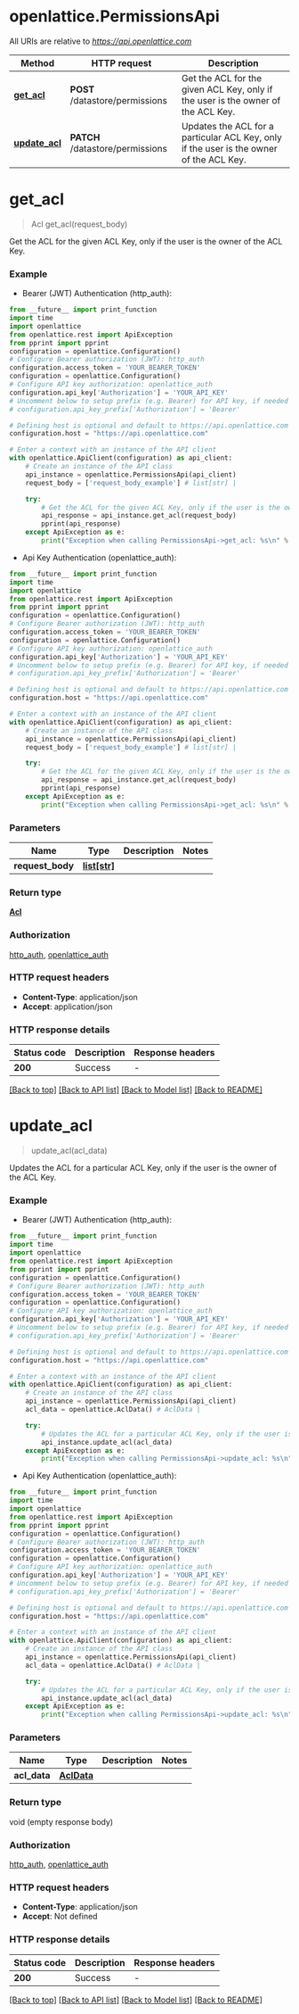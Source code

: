 # openlattice.PermissionsApi

All URIs are relative to *https://api.openlattice.com*

Method | HTTP request | Description
------------- | ------------- | -------------
[**get_acl**](PermissionsApi.md#get_acl) | **POST** /datastore/permissions | Get the ACL for the given ACL Key, only if the user is the owner of the ACL Key.
[**update_acl**](PermissionsApi.md#update_acl) | **PATCH** /datastore/permissions | Updates the ACL for a particular ACL Key, only if the user is the owner of the ACL Key.


# **get_acl**
> Acl get_acl(request_body)

Get the ACL for the given ACL Key, only if the user is the owner of the ACL Key.

### Example

* Bearer (JWT) Authentication (http_auth):
```python
from __future__ import print_function
import time
import openlattice
from openlattice.rest import ApiException
from pprint import pprint
configuration = openlattice.Configuration()
# Configure Bearer authorization (JWT): http_auth
configuration.access_token = 'YOUR_BEARER_TOKEN'
configuration = openlattice.Configuration()
# Configure API key authorization: openlattice_auth
configuration.api_key['Authorization'] = 'YOUR_API_KEY'
# Uncomment below to setup prefix (e.g. Bearer) for API key, if needed
# configuration.api_key_prefix['Authorization'] = 'Bearer'

# Defining host is optional and default to https://api.openlattice.com
configuration.host = "https://api.openlattice.com"

# Enter a context with an instance of the API client
with openlattice.ApiClient(configuration) as api_client:
    # Create an instance of the API class
    api_instance = openlattice.PermissionsApi(api_client)
    request_body = ['request_body_example'] # list[str] | 

    try:
        # Get the ACL for the given ACL Key, only if the user is the owner of the ACL Key.
        api_response = api_instance.get_acl(request_body)
        pprint(api_response)
    except ApiException as e:
        print("Exception when calling PermissionsApi->get_acl: %s\n" % e)
```

* Api Key Authentication (openlattice_auth):
```python
from __future__ import print_function
import time
import openlattice
from openlattice.rest import ApiException
from pprint import pprint
configuration = openlattice.Configuration()
# Configure Bearer authorization (JWT): http_auth
configuration.access_token = 'YOUR_BEARER_TOKEN'
configuration = openlattice.Configuration()
# Configure API key authorization: openlattice_auth
configuration.api_key['Authorization'] = 'YOUR_API_KEY'
# Uncomment below to setup prefix (e.g. Bearer) for API key, if needed
# configuration.api_key_prefix['Authorization'] = 'Bearer'

# Defining host is optional and default to https://api.openlattice.com
configuration.host = "https://api.openlattice.com"

# Enter a context with an instance of the API client
with openlattice.ApiClient(configuration) as api_client:
    # Create an instance of the API class
    api_instance = openlattice.PermissionsApi(api_client)
    request_body = ['request_body_example'] # list[str] | 

    try:
        # Get the ACL for the given ACL Key, only if the user is the owner of the ACL Key.
        api_response = api_instance.get_acl(request_body)
        pprint(api_response)
    except ApiException as e:
        print("Exception when calling PermissionsApi->get_acl: %s\n" % e)
```

### Parameters

Name | Type | Description  | Notes
------------- | ------------- | ------------- | -------------
 **request_body** | [**list[str]**](str.md)|  | 

### Return type

[**Acl**](Acl.md)

### Authorization

[http_auth](../README.md#http_auth), [openlattice_auth](../README.md#openlattice_auth)

### HTTP request headers

 - **Content-Type**: application/json
 - **Accept**: application/json

### HTTP response details
| Status code | Description | Response headers |
|-------------|-------------|------------------|
**200** | Success |  -  |

[[Back to top]](#) [[Back to API list]](../README.md#documentation-for-api-endpoints) [[Back to Model list]](../README.md#documentation-for-models) [[Back to README]](../README.md)

# **update_acl**
> update_acl(acl_data)

Updates the ACL for a particular ACL Key, only if the user is the owner of the ACL Key.

### Example

* Bearer (JWT) Authentication (http_auth):
```python
from __future__ import print_function
import time
import openlattice
from openlattice.rest import ApiException
from pprint import pprint
configuration = openlattice.Configuration()
# Configure Bearer authorization (JWT): http_auth
configuration.access_token = 'YOUR_BEARER_TOKEN'
configuration = openlattice.Configuration()
# Configure API key authorization: openlattice_auth
configuration.api_key['Authorization'] = 'YOUR_API_KEY'
# Uncomment below to setup prefix (e.g. Bearer) for API key, if needed
# configuration.api_key_prefix['Authorization'] = 'Bearer'

# Defining host is optional and default to https://api.openlattice.com
configuration.host = "https://api.openlattice.com"

# Enter a context with an instance of the API client
with openlattice.ApiClient(configuration) as api_client:
    # Create an instance of the API class
    api_instance = openlattice.PermissionsApi(api_client)
    acl_data = openlattice.AclData() # AclData | 

    try:
        # Updates the ACL for a particular ACL Key, only if the user is the owner of the ACL Key.
        api_instance.update_acl(acl_data)
    except ApiException as e:
        print("Exception when calling PermissionsApi->update_acl: %s\n" % e)
```

* Api Key Authentication (openlattice_auth):
```python
from __future__ import print_function
import time
import openlattice
from openlattice.rest import ApiException
from pprint import pprint
configuration = openlattice.Configuration()
# Configure Bearer authorization (JWT): http_auth
configuration.access_token = 'YOUR_BEARER_TOKEN'
configuration = openlattice.Configuration()
# Configure API key authorization: openlattice_auth
configuration.api_key['Authorization'] = 'YOUR_API_KEY'
# Uncomment below to setup prefix (e.g. Bearer) for API key, if needed
# configuration.api_key_prefix['Authorization'] = 'Bearer'

# Defining host is optional and default to https://api.openlattice.com
configuration.host = "https://api.openlattice.com"

# Enter a context with an instance of the API client
with openlattice.ApiClient(configuration) as api_client:
    # Create an instance of the API class
    api_instance = openlattice.PermissionsApi(api_client)
    acl_data = openlattice.AclData() # AclData | 

    try:
        # Updates the ACL for a particular ACL Key, only if the user is the owner of the ACL Key.
        api_instance.update_acl(acl_data)
    except ApiException as e:
        print("Exception when calling PermissionsApi->update_acl: %s\n" % e)
```

### Parameters

Name | Type | Description  | Notes
------------- | ------------- | ------------- | -------------
 **acl_data** | [**AclData**](AclData.md)|  | 

### Return type

void (empty response body)

### Authorization

[http_auth](../README.md#http_auth), [openlattice_auth](../README.md#openlattice_auth)

### HTTP request headers

 - **Content-Type**: application/json
 - **Accept**: Not defined

### HTTP response details
| Status code | Description | Response headers |
|-------------|-------------|------------------|
**200** | Success |  -  |

[[Back to top]](#) [[Back to API list]](../README.md#documentation-for-api-endpoints) [[Back to Model list]](../README.md#documentation-for-models) [[Back to README]](../README.md)

